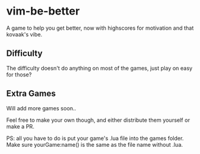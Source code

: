 # vim-be-better

A game to help you get better, now with highscores for motivation and that kovaak's vibe.

## Difficulty

The difficulty doesn't do anything on most of the games, just play on easy for those?

## Extra Games

Will add more games soon..

Feel free to make your own though, and either distribute them yourself or make a PR.

PS: all you have to do is put your game's .lua file into the games folder. Make sure yourGame:name() is the same as the file name without .lua.
